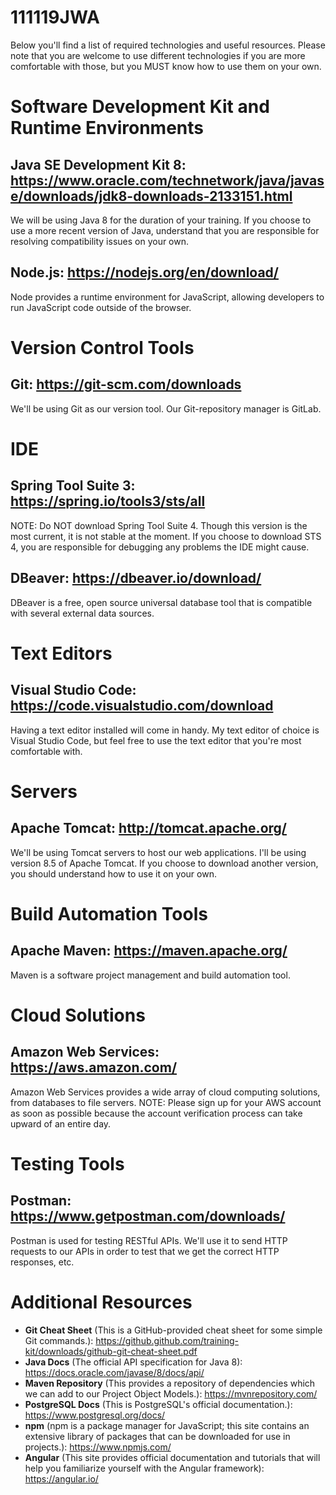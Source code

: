 # 111119JWA

Below you'll find a list of required technologies and useful resources. Please note that you are welcome to use different technologies if you are more comfortable with those, but you MUST know how to use them on your own.

Software Development Kit and Runtime Environments
=================================================

Java SE Development Kit 8: https://www.oracle.com/technetwork/java/javase/downloads/jdk8-downloads-2133151.html
---------------------------------------------------------------------------------------------------------------
We will be using Java 8 for the duration of your training. If you choose to use a more recent version of Java, understand that you are responsible for resolving compatibility issues on your own.

Node.js: https://nodejs.org/en/download/
----------------------------------------
Node provides a runtime environment for JavaScript, allowing developers to run JavaScript code outside of the browser.

Version Control Tools
=====================

Git: https://git-scm.com/downloads
----------------------------------
We'll be using Git as our version tool. Our Git-repository manager is GitLab.

IDE
===

Spring Tool Suite 3: https://spring.io/tools3/sts/all
-----------------------------------------------------
NOTE: Do NOT download Spring Tool Suite 4. Though this version is the most current, it is not stable at the moment. If you choose to download STS 4, you are responsible for debugging any problems the IDE might cause.

DBeaver: https://dbeaver.io/download/
-------------------------------------
DBeaver is a free, open source universal database tool that is compatible with several external data sources.

Text Editors
============

Visual Studio Code: https://code.visualstudio.com/download
----------------------------------------------------------
Having a text editor installed will come in handy. My text editor of choice is Visual Studio Code, but feel free to use the text editor that you're most comfortable with.

Servers
=======

Apache Tomcat: http://tomcat.apache.org/
----------------------------------------
We'll be using Tomcat servers to host our web applications. I'll be using version 8.5 of Apache Tomcat. If you choose to download another version, you should understand how to use it on your own.

Build Automation Tools
======================

Apache Maven: https://maven.apache.org/
---------------------------------------
Maven is a software project management and build automation tool.

Cloud Solutions
===============

Amazon Web Services: https://aws.amazon.com/
--------------------------------------------
Amazon Web Services provides a wide array of cloud computing solutions, from databases to file servers.
NOTE: Please sign up for your AWS account as soon as possible because the account verification process can take upward of an entire day.

Testing Tools
=============

Postman: https://www.getpostman.com/downloads/
----------------------------------------------

Postman is used for testing RESTful APIs. We'll use it to send HTTP requests to our APIs in order to test that we get the correct HTTP responses, etc.

Additional Resources
====================

*  **Git Cheat Sheet** (This is a GitHub-provided cheat sheet for some simple Git commands.): https://github.github.com/training-kit/downloads/github-git-cheat-sheet.pdf
*  **Java Docs** (The official API specification for Java 8): https://docs.oracle.com/javase/8/docs/api/
*  **Maven Repository** (This provides a repository of dependencies which we can add to our Project Object Models.): https://mvnrepository.com/
*  **PostgreSQL Docs** (This is PostgreSQL's official documentation.): https://www.postgresql.org/docs/
*  **npm** (npm is a package manager for JavaScript; this site contains an extensive library of packages that can be downloaded for use in projects.): https://www.npmjs.com/
*  **Angular** (This site provides official documentation and tutorials that will help you familiarize yourself with the Angular framework): https://angular.io/
